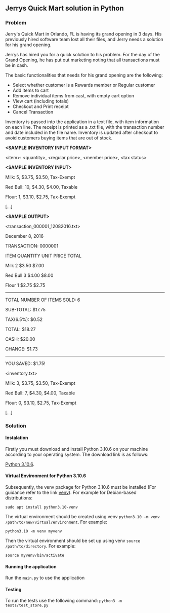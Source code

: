 ## Jerrys Quick Mart solution in Python

### Problem

Jerry's Quick Mart in Orlando, FL is having its grand opening in 3 days. His previously hired software team lost all their files, and Jerry needs a solution for his grand opening.

Jerrys has hired you for a quick solution to his problem. For the day of the Grand Opening, he has put out marketing noting that all transactions must be in cash.

The basic functionalities that needs for his grand opening are the following:
* Select whether customer is a Rewards member or Regular customer
* Add items to cart
* Remove individual items from cast, with empty cart option
* View cart (including totals)
* Checkout and Print receipt
* Cancel Transaction

Inventory is passed into the application in a text file, with item information on each line. The receipt is printed as a .txt file, with the transaction number and date included in the file name. Inventory is updated after checkout to avoid customers buying items that are out of stock.

**&lt;SAMPLE INVENTORY INPUT FORMAT&gt;**

&lt;item&gt;: &lt;quantity&gt;, &lt;regular price&gt;, &lt;member price&gt;, &lt;tax status&gt;

**&lt;SAMPLE INVENTORY INPUT&gt;**

Milk: 5, $3.75, $3.50, Tax-Exempt

Red Bull: 10, $4.30, $4.00, Taxable

Flour: 1, $3.10, $2.75, Tax-Exempt

[...]

**&lt;SAMPLE OUTPUT&gt;**

&lt;transaction_000001_12082016.txt&gt;

December 8, 2016

TRANSACTION: 0000001

ITEM            QUANTITY                UNIT PRICE      TOTAL

Milk                2                     $3.50         $7.00

Red Bull            3                     $4.00         $8.00

Flour               1                     $2.75         $2.75

***************************

TOTAL NUMBER OF ITEMS SOLD: 6

SUB-TOTAL: $17.75

TAX(6.5%): $0.52

TOTAL: $18.27

CASH: $20.00

CHANGE: $1.73

***************************

YOU SAVED: $1.75!


&lt;inventory.txt&gt;

Milk: 3, $3.75, $3.50, Tax-Exempt

Red Bull: 7, $4.30, $4.00, Taxable

Flour: 0, $3.10, $2.75, Tax-Exempt

[...]

### Solution

#### Instalation
Firstly you must download and install Python 3.10.6 on your machine according to your operating system. The download link is as follows:

[Python 3.10.6](https://www.python.org/downloads/release/python-3106/).

#### Virtual Environment for Python 3.10.6

Subsequently, the venv package for Python 3.10.6 must be installed (For guidance refer to the link [venv](https://docs.python.org/3/library/venv.html)). For example for Debian-based distributions:

`sudo apt install python3.10-venv`

The virtual environment should be created using venv `python3.10 -m venv /path/to/new/virtual/environment`. For example:

`python3.10 -m venv myvenv`

Then the virtual environment should be set up using venv `source /path/to/directory`. For example:

`source myvenv/bin/activate`

#### Running the application
Run the `main.py` to use the application

#### Testing
To run the tests use the following command:
`python3 -m tests/test_store.py`



